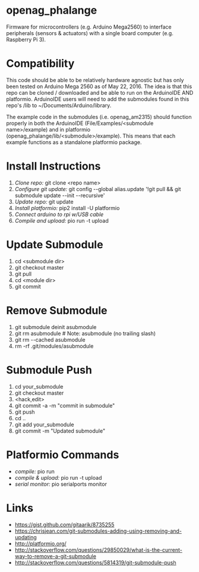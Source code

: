 # openag_phalange
Firmware for microcontrollers (e.g. Arduino Mega2560) to interface peripherals (sensors &amp; actuators) with a single board computer (e.g. Raspberry Pi 3).

# Compatibility 
This code should be able to be relatively hardware agnostic but has only been tested on Arduino Mega 2560 as of May 22, 2016. 
The idea is that this repo can be cloned / downloaded and be able to run on the ArduinoIDE AND platformio. ArduinoIDE users will need to add the submodules found in this repo's /lib to ~/Documents/Arduino/library.

The example code in the submodules (i.e. openag_am2315) should function properly in both the ArduinoIDE (File/Examples/\<submodule name\>/example) and in platformio (openag_phalange/lib/\<submodule\>/example). This means that each example functions as a standalone platformio package. 


# Install Instructions
1. *Clone repo:* git clone \<repo name\> 
2. *Configure git update:* git config --global alias.update '!git pull && git submodule update --init --recursive'
3. *Update repo:* git update
4. *Install platformio:* pip2 install -U platformio
5. *Connect arduino to rpi w/USB cable*
6. *Compile and upload:* pio run -t upload

# Update Submodule
1. cd \<submodule dir\>
2. git checkout master
3. git pull
4. cd \<module dir\>
5. git commit

# Remove Submodule
1. git submodule deinit asubmodule    
2. git rm asubmodule # Note: asubmodule (no trailing slash)
3. git rm --cached asubmodule
4. rm -rf .git/modules/asubmodule

# Submodule Push
1. cd your_submodule
2. git checkout master
3. \<hack,edit\>
4. git commit -a -m "commit in submodule"
5. git push
6. cd ..
7. git add your_submodule
8. git commit -m "Updated submodule"

# Platformio Commands
* *compile:* pio run
* *compile & upload:* pio run -t upload
* *serial monitor:* pio serialports monitor

# Links
* https://gist.github.com/gitaarik/8735255
* https://chrisjean.com/git-submodules-adding-using-removing-and-updating
* http://platformio.org/
* http://stackoverflow.com/questions/29850029/what-is-the-current-way-to-remove-a-git-submodule
* http://stackoverflow.com/questions/5814319/git-submodule-push
